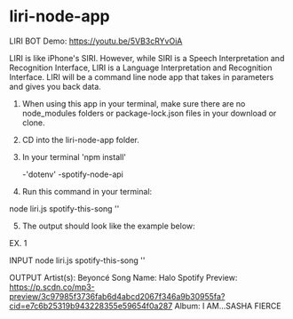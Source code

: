 # liri-node-app
LIRI BOT Demo: https://youtu.be/5VB3cRYvOiA

LIRI is like iPhone's SIRI. However, while SIRI is a Speech Interpretation and Recognition Interface, LIRI is a Language Interpretation and Recognition Interface. LIRI will be a command line node app that takes in parameters and gives you back data.

1. When using this app in your terminal, make sure there are no node_modules folders or package-lock.json files in your download or clone. 

2. CD into the liri-node-app folder.
3. In your terminal 'npm install' 

   -'dotenv' 
   -spotify-node-api
    
4. Run this command in your terminal:

node liri.js spotify-this-song '<song name here>'
  
5. The output should look like the example below:


EX. 1

INPUT
node liri.js spotify-this-song '<song name here>'
  
OUTPUT
Artist(s): Beyoncé
Song Name: Halo
Spotify Preview: https://p.scdn.co/mp3-preview/3c97985f3736fab6d4abcd2067f346a9b30955fa?cid=e7c6b25319b943228355e59654f0a287
Album: I AM...SASHA FIERCE

   
   
   
   


